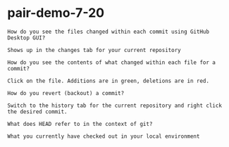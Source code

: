 # pair-demo-7-20


    How do you see the files changed within each commit using GitHub Desktop GUI?
    
    Shows up in the changes tab for your current repository
    
    How do you see the contents of what changed within each file for a commit?
    
    Click on the file. Additions are in green, deletions are in red.
    
    How do you revert (backout) a commit?
    
    Switch to the history tab for the current repository and right click the desired commit.
    
    What does HEAD refer to in the context of git?
    
    What you currently have checked out in your local environment

